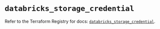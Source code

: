 # `databricks_storage_credential`

Refer to the Terraform Registry for docs: [`databricks_storage_credential`](https://registry.terraform.io/providers/databricks/databricks/1.82.0/docs/resources/storage_credential).
